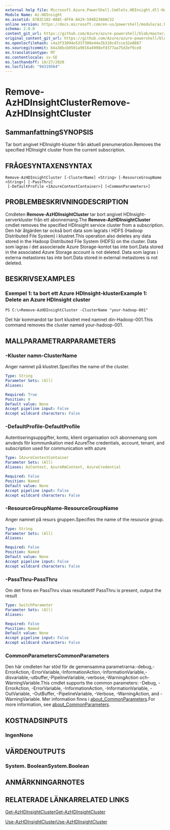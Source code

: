 ```yaml
---
external help file: Microsoft.Azure.PowerShell.Cmdlets.HDInsight.dll-Help.xml
Module Name: Az.HDInsight
ms.assetid: 87B3C102-0A8C-4FFA-8429-594D2360AC32
online version: https://docs.microsoft.com/en-us/powershell/module/az.hdinsight/remove-azhdinsightcluster
schema: 2.0.0
content_git_url: https://github.com/Azure/azure-powershell/blob/master/src/HDInsight/HDInsight/help/Remove-AzHDInsightCluster.md
original_content_git_url: https://github.com/Azure/azure-powershell/blob/master/src/HDInsight/HDInsight/help/Remove-AzHDInsightCluster.md
ms.openlocfilehash: c4a3f33094e5337306e44e2b310cd7cce32e8887
ms.sourcegitcommit: b4a38bcb0501a9016a4998efd377aa75d3ef9ce8
ms.translationtype: MT
ms.contentlocale: sv-SE
ms.lasthandoff: 10/27/2020
ms.locfileid: "94319564"
---
```

# <span data-ttu-id="66dd9-101">Remove-AzHDInsightCluster</span><span class="sxs-lookup"><span data-stu-id="66dd9-101">Remove-AzHDInsightCluster</span></span>

## <span data-ttu-id="66dd9-102">Sammanfattning</span><span class="sxs-lookup"><span data-stu-id="66dd9-102">SYNOPSIS</span></span>
<span data-ttu-id="66dd9-103">Tar bort angivet HDInsight-kluster från aktuell prenumeration.</span><span class="sxs-lookup"><span data-stu-id="66dd9-103">Removes the specified HDInsight cluster from the current subscription.</span></span>

## <span data-ttu-id="66dd9-104">FRÅGESYNTAXEN</span><span class="sxs-lookup"><span data-stu-id="66dd9-104">SYNTAX</span></span>

```
Remove-AzHDInsightCluster [-ClusterName] <String> [-ResourceGroupName <String>] [-PassThru]
 [-DefaultProfile <IAzureContextContainer>] [<CommonParameters>]
```

## <span data-ttu-id="66dd9-105">PROBLEMBESKRIVNING</span><span class="sxs-lookup"><span data-stu-id="66dd9-105">DESCRIPTION</span></span>
<span data-ttu-id="66dd9-106">Cmdleten **Remove-AzHDInsightCluster** tar bort angivet HDInsight-serverkluster från ett abonnemang.</span><span class="sxs-lookup"><span data-stu-id="66dd9-106">The **Remove-AzHDInsightCluster** cmdlet removes the specified HDInsight service cluster from a subscription.</span></span>
<span data-ttu-id="66dd9-107">Den här åtgärden tar också bort data som lagrats i HDFS (Hadoop Distributed File System) i klustret.</span><span class="sxs-lookup"><span data-stu-id="66dd9-107">This operation also deletes any data stored in the Hadoop Distributed File System (HDFS) on the cluster.</span></span>
<span data-ttu-id="66dd9-108">Data som lagras i det associerade Azure Storage-kontot tas inte bort.</span><span class="sxs-lookup"><span data-stu-id="66dd9-108">Data stored in the associated Azure Storage account is not deleted.</span></span>
<span data-ttu-id="66dd9-109">Data som lagras i externa metastores tas inte bort.</span><span class="sxs-lookup"><span data-stu-id="66dd9-109">Data stored in external metastores is not deleted.</span></span>

## <span data-ttu-id="66dd9-110">BESKRIVS</span><span class="sxs-lookup"><span data-stu-id="66dd9-110">EXAMPLES</span></span>

### <span data-ttu-id="66dd9-111">Exempel 1: ta bort ett Azure HDInsight-kluster</span><span class="sxs-lookup"><span data-stu-id="66dd9-111">Example 1: Delete an Azure HDInsight cluster</span></span>
```
PS C:\>Remove-AzHDInsightCluster -ClusterName "your-hadoop-001"
```

<span data-ttu-id="66dd9-112">Det här kommandot tar bort klustret med namnet din-Hadoop-001.</span><span class="sxs-lookup"><span data-stu-id="66dd9-112">This command removes the cluster named your-hadoop-001.</span></span>

## <span data-ttu-id="66dd9-113">MALLPARAMETRAR</span><span class="sxs-lookup"><span data-stu-id="66dd9-113">PARAMETERS</span></span>

### <span data-ttu-id="66dd9-114">-Kluster namn</span><span class="sxs-lookup"><span data-stu-id="66dd9-114">-ClusterName</span></span>
<span data-ttu-id="66dd9-115">Anger namnet på klustret.</span><span class="sxs-lookup"><span data-stu-id="66dd9-115">Specifies the name of the cluster.</span></span>

```yaml
Type: String
Parameter Sets: (All)
Aliases:

Required: True
Position: 0
Default value: None
Accept pipeline input: False
Accept wildcard characters: False
```

### <span data-ttu-id="66dd9-116">-DefaultProfile</span><span class="sxs-lookup"><span data-stu-id="66dd9-116">-DefaultProfile</span></span>
<span data-ttu-id="66dd9-117">Autentiseringsuppgifter, konto, klient organisation och abonnemang som används för kommunikation med Azure</span><span class="sxs-lookup"><span data-stu-id="66dd9-117">The credentials, account, tenant, and subscription used for communication with azure</span></span>

```yaml
Type: IAzureContextContainer
Parameter Sets: (All)
Aliases: AzContext, AzureRmContext, AzureCredential

Required: False
Position: Named
Default value: None
Accept pipeline input: False
Accept wildcard characters: False
```

### <span data-ttu-id="66dd9-118">-ResourceGroupName</span><span class="sxs-lookup"><span data-stu-id="66dd9-118">-ResourceGroupName</span></span>
<span data-ttu-id="66dd9-119">Anger namnet på resurs gruppen.</span><span class="sxs-lookup"><span data-stu-id="66dd9-119">Specifies the name of the resource group.</span></span>

```yaml
Type: String
Parameter Sets: (All)
Aliases:

Required: False
Position: Named
Default value: None
Accept pipeline input: False
Accept wildcard characters: False
```

### <span data-ttu-id="66dd9-120">-PassThru</span><span class="sxs-lookup"><span data-stu-id="66dd9-120">-PassThru</span></span>
<span data-ttu-id="66dd9-121">Om det finns en PassThru visas resultatet</span><span class="sxs-lookup"><span data-stu-id="66dd9-121">If PassThru is present, output the result</span></span>

```yaml
Type: SwitchParameter
Parameter Sets: (All)
Aliases:

Required: False
Position: Named
Default value: None
Accept pipeline input: False
Accept wildcard characters: False
```

### <span data-ttu-id="66dd9-122">CommonParameters</span><span class="sxs-lookup"><span data-stu-id="66dd9-122">CommonParameters</span></span>
<span data-ttu-id="66dd9-123">Den här cmdleten har stöd för de gemensamma parametrarna:-debug,-ErrorAction,-ErrorVariable,-InformationAction,-InformationVariable,-disvariable,-utbuffer,-PipelineVariable,-verbose,-WarningAction och-WarningVariable.</span><span class="sxs-lookup"><span data-stu-id="66dd9-123">This cmdlet supports the common parameters: -Debug, -ErrorAction, -ErrorVariable, -InformationAction, -InformationVariable, -OutVariable, -OutBuffer, -PipelineVariable, -Verbose, -WarningAction, and -WarningVariable.</span></span> <span data-ttu-id="66dd9-124">Mer information finns i [about_CommonParameters](http://go.microsoft.com/fwlink/?LinkID=113216).</span><span class="sxs-lookup"><span data-stu-id="66dd9-124">For more information, see [about_CommonParameters](http://go.microsoft.com/fwlink/?LinkID=113216).</span></span>

## <span data-ttu-id="66dd9-125">KOSTNADS</span><span class="sxs-lookup"><span data-stu-id="66dd9-125">INPUTS</span></span>

### <span data-ttu-id="66dd9-126">Ingen</span><span class="sxs-lookup"><span data-stu-id="66dd9-126">None</span></span>
## <span data-ttu-id="66dd9-127">VÄRDEN</span><span class="sxs-lookup"><span data-stu-id="66dd9-127">OUTPUTS</span></span>

### <span data-ttu-id="66dd9-128">System. Boolean</span><span class="sxs-lookup"><span data-stu-id="66dd9-128">System.Boolean</span></span>
## <span data-ttu-id="66dd9-129">ANMÄRKNINGAR</span><span class="sxs-lookup"><span data-stu-id="66dd9-129">NOTES</span></span>

## <span data-ttu-id="66dd9-130">RELATERADE LÄNKAR</span><span class="sxs-lookup"><span data-stu-id="66dd9-130">RELATED LINKS</span></span>

[<span data-ttu-id="66dd9-131">Get-AzHDInsightCluster</span><span class="sxs-lookup"><span data-stu-id="66dd9-131">Get-AzHDInsightCluster</span></span>](./Get-AzHDInsightCluster.md)

[<span data-ttu-id="66dd9-132">Use-AzHDInsightCluster</span><span class="sxs-lookup"><span data-stu-id="66dd9-132">Use-AzHDInsightCluster</span></span>](./Use-AzHDInsightCluster.md)


